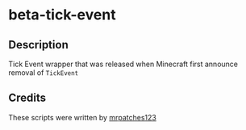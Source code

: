 # beta-tick-event

## Description

Tick Event wrapper that was released when Minecraft first announce removal of `TickEvent`

## Credits

These scripts were written by [mrpatches123](https://github.com/mrpatches123)
